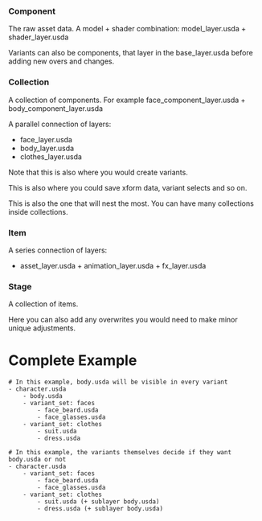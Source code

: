 ### Component

The raw asset data. A model + shader combination: model_layer.usda + shader_layer.usda

Variants can also be components, that layer in the base_layer.usda before adding new overs and changes.

### Collection

A collection of components. For example face_component_layer.usda + body_component_layer.usda

A parallel connection of layers:
- face_layer.usda
- body_layer.usda
- clothes_layer.usda

Note that this is also where you would create variants.

This is also where you could save xform data, variant selects and so on.

This is also the one that will nest the most. You can have many collections inside collections.

### Item

A series connection of layers:
- asset_layer.usda + animation_layer.usda + fx_layer.usda

### Stage

A collection of items.

Here you can also add any overwrites you would need to make minor unique adjustments.

# Complete Example

```
# In this example, body.usda will be visible in every variant
- character.usda
    - body.usda
    - variant_set: faces
        - face_beard.usda
        - face_glasses.usda
    - variant_set: clothes
        - suit.usda
        - dress.usda

# In this example, the variants themselves decide if they want body.usda or not
- character.usda
    - variant_set: faces
        - face_beard.usda
        - face_glasses.usda
    - variant_set: clothes
        - suit.usda (+ sublayer body.usda)
        - dress.usda (+ sublayer body.usda)
```